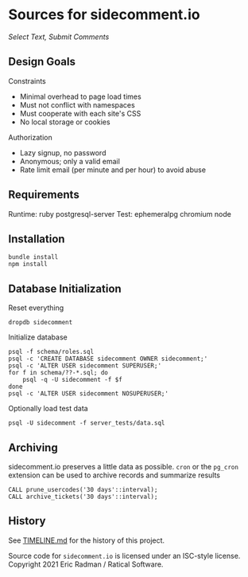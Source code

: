 Sources for sidecomment.io
==========================

_Select Text, Submit Comments_

Design Goals
------------

Constraints

* Minimal overhead to page load times
* Must not conflict with namespaces
* Must cooperate with each site's CSS
* No local storage or cookies

Authorization

* Lazy signup, no password
* Anonymous; only a valid email
* Rate limit email (per minute and per hour) to avoid abuse

Requirements
------------

Runtime: ruby postgresql-server
Test: ephemeralpg chromium node

Installation
------------

    bundle install
    npm install

Database Initialization
-----------------------

Reset everything

    dropdb sidecomment

Initialize database

    psql -f schema/roles.sql
    psql -c 'CREATE DATABASE sidecomment OWNER sidecomment;'
    psql -c 'ALTER USER sidecomment SUPERUSER;'
    for f in schema/??-*.sql; do
        psql -q -U sidecomment -f $f
    done
    psql -c 'ALTER USER sidecomment NOSUPERUSER;'

Optionally load test data

    psql -U sidecomment -f server_tests/data.sql

Archiving
---------

sidecomment.io preserves a little data as possible.  `cron` or the `pg_cron`
extension can be used to archive records and summarize results

    CALL prune_usercodes('30 days'::interval);
    CALL archive_tickets('30 days'::interval);

History
-------

See [TIMELINE.md](TIMELINE.md) for the history of this project.

Source code for `sidecomment.io` is licensed under an ISC-style license.
Copyright 2021 Eric Radman / Ratical Software.
